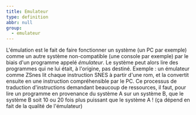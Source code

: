 ```yaml
---
title: Emulateur
type: definition
abbr: null
group:
  - emulateur
---
```

L'émulation est le fait de faire fonctionner un système (un PC par exemple) comme un autre système non-compatible (une console par exemple) par le biais d'un programme appelé _émulateur_. Le système peut alors lire des programmes qui ne lui était, à l'origine, pas destiné. Exemple : un émulateur comme ZSnes lit chaque instruction SNES à partir d'une rom, et la convertit ensuite en une instruction compréhensible par le PC. Ce processus de traduction d'instructions demandant beaucoup de ressources, il faut, pour lire un programme en provenance du système A sur un système B, que le système B soit 10 ou 20 fois plus puissant que le système A ! (ça dépend en fait de la qualité de l'émulateur)
